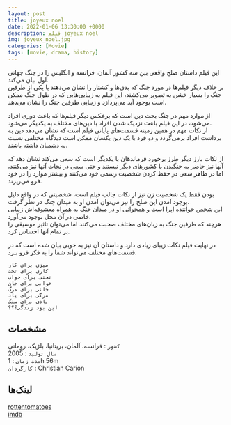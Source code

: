 ```yaml
---
layout: post
title: joyeux noel
date: 2022-01-06 13:30:00 +0000
description: فیلم joyeux noel
img: joyeux_noel.jpg
categories: [Movie]
tags: [movie, drama, history]
---
```


این فیلم داستان صلح واقعی بین سه کشور آلمان، فرانسه و انگلیس را در جنگ جهانی اول بیان می‌کند.  
بر خلاف دیگر فیلم‌ها در مورد جنگ که بدی‌ها و کشتار را نشان می‌دهند یا یکی از طرفین جنگ را بسیار خشن به تصویر می‌کشند، این فیلم به زیبایی‌هایی که در طول جنگ ممکن است بوجود آید می‌پردازد و زیبایی طرفین جنگ را نشان می‌دهد.  

از موارد مهم در جنگ بحث دین است که برعکس دیگر فیلم‌ها که باعث دوری افراد می‌شود، در این فیلم باعث نزدیک شدن افراد با دین‌های مختلف به یکدیگر می‌شود.  
از نکات مهم در همین زمینه قسمت‌های پایانی فیلم است که نشان می‌دهد دین به برداشت افراد برمی‌گردد و دو فرد با یک دین یکسان ممکن است دیدگاه مختلفی نسبت به دشمنان داشته باشند.  

از نکات بارز دیگر طرز برخورد فرماندهان با یکدیگر است که سعی می‌کند نشان دهد که آنها نیز حاضر به جنگیدن با کشورهای دیگر نیستند و حتی سعی در نجات آنها نیز می‌کنند، اما در ظاهر سعی در حفظ کردن شخصیت رسمی خود می‌کنند و بیشتر موارد را در خود فرو می‌ریزند.  

بودن فقط یک شخصیت زن نیز از نکات جالب فیلم است، شخصیتی که در واقع دلیل بوجود آمدن این صلح را نیز می‌توان آمدن او به میدان جنگ در نظر گرفت.  
این شخص خواننده اپرا است و همخوانی او در میدان جنگ به همراه معشوقه‌اش زیبایی خاصی در آن محل بوجود می‌آورد.  
هرچند که طرفین جنگ به زبان‌های مختلف صحبت می‌کنند اما می‌توان تاثیر موسیقی را بر تمام آنها احساس کرد.  

در نهایت فیلم نکات زیبای زیادی دارد و داستان آن نیز به خوبی بیان شده است که در قسمت‌های مختلف می‌تواند شما را به فکر فرو ببرد.  

```
میزی برای کار  
کاری برای تخت  
تختی برای خواب  
خوابی برای جان  
جانی برای مرگ  
مرگی برای یاد  
یادی برای سنگ  
این بود زندگی؟؟؟  
```

## مشخصات

`کشور` : فرانسه، آلمان، بریتانیا، بلژیک، رومانی  
`سال تولید` : 2005  
`مدت زمان` : 1h 56m  
`کارگردان` : Christian Carion  

## لینک‌ها

[rottentomatoes](https://www.rottentomatoes.com/m/joyeux_noel)  
[imdb](https://www.imdb.com/title/tt0424205/)